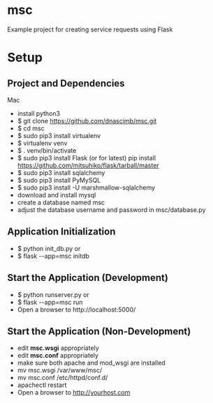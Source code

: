 # msc
Example project for creating service requests using Flask

Setup
=====

Project and Dependencies
------------------------

Mac

* install python3
* $ git clone https://github.com/dnascimb/msc.git
* $ cd msc
* $ sudo pip3 install virtualenv
* $ virtualenv venv
* $ . venv/bin/activate
* $ sudo pip3 install Flask (or for latest) pip install https://github.com/mitsuhiko/flask/tarball/master
* $ sudo pip3 install sqlalchemy
* $ sudo pip3 install PyMySQL
* $ sudo pip3 install -U marshmallow-sqlalchemy
* download and install mysql
* create a database named msc
* adjust the database username and password in msc/database.py


Application Initialization
--------------------------

* $ python init_db.py
or
* $ flask --app=msc initdb


Start the Application (Development)
-----------------------------------

* $ python runserver.py
or
* $ flask --app=msc run
* Open a browser to http://localhost:5000/


Start the Application (Non-Development)
-----------------------------------

* edit **msc.wsgi** appropriately
* edit **msc.conf** appropriately
* make sure both apache and mod_wsgi are installed
* mv msc.wsgi /var/www/msc/
* mv msc.conf /etc/httpd/conf.d/
* apachectl restart
* Open a browser to http://yourhost.com
